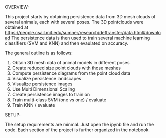 OVERVIEW:

This project starts by obtaining persistence data from 3D mesh clouds of several animals, each with several poses. 
The 3D pointclouds were obtained at https://people.csail.mit.edu/sumner/research/deftransfer/data.html#download 
The persistence data is then used to train several machine learning classifiers (SVM and KNN) and then evaulated on accuracy.

The general outline is as follows:

1. Obtain 3D mesh data of animal models in different poses
2. Create reduced size point clouds with those meshes
3. Compute persistence diagrams from the point cloud data
4. Visualize persistence landscapes
5. Visualize persistence images
6. Use Multi Dimensional Scaling
7. Create persistence images to train on
8. Train multi-class SVM (one vs one) / evaluate
9. Train KNN / evaluate

SETUP:

The setup requirements are minmal. Just open the ipynb file and run the code. Each section of the project is further organized in the notebook.
   

